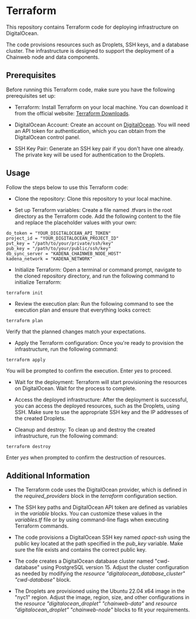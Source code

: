 # Terraform

This repository contains Terraform code for deploying infrastructure on DigitalOcean.

The code provisions resources such as Droplets, SSH keys, and a database cluster. The infrastructure is designed to support the deployment of a Chainweb node and data components.

## Prerequisites

Before running this Terraform code, make sure you have the following prerequisites set up:

- Terraform: Install Terraform on your local machine. You can download it from the official website: [Terraform Downloads](https://developer.hashicorp.com/terraform/downloads).

- DigitalOcean Account: Create an account on [DigitalOcean](https://www.digitalocean.com/). You will need an API token for authentication, which you can obtain from the DigitalOcean control panel.

- SSH Key Pair: Generate an SSH key pair if you don't have one already. The private key will be used for authentication to the Droplets.

## Usage

Follow the steps below to use this Terraform code:

- Clone the repository: Clone this repository to your local machine.

- Set up Terraform variables: Create a file named .tfvars in the root directory as the Terraform code. Add the following content to the file and replace the placeholder values with your own:
```
do_token = "YOUR_DIGITALOCEAN_API_TOKEN"
project_id = "YOUR_DIGITALOCEAN_PROJECT_ID"
pvt_key = "/path/to/your/private/ssh/key"
pub_key = "/path/to/your/public/ssh/key"
db_sync_server = "KADENA_CHAINWEB_NODE_HOST"
kadena_network = "KADENA_NETWORK"
```

- Initialize Terraform: Open a terminal or command prompt, navigate to the cloned repository directory, and run the following command to initialize Terraform:

```
terraform init
```

- Review the execution plan: Run the following command to see the execution plan and ensure that everything looks correct:

```
terraform plan
```
Verify that the planned changes match your expectations.

- Apply the Terraform configuration: Once you're ready to provision the infrastructure, run the following command:

```
terraform apply
```
You will be prompted to confirm the execution. Enter *yes* to proceed.

- Wait for the deployment: Terraform will start provisioning the resources on DigitalOcean. Wait for the process to complete.

- Access the deployed infrastructure: After the deployment is successful, you can access the deployed resources, such as the Droplets, using SSH. Make sure to use the appropriate SSH key and the IP addresses of the created Droplets.

- Cleanup and destroy: To clean up and destroy the created infrastructure, run the following command:

```
terraform destroy
```
Enter *yes* when prompted to confirm the destruction of resources.

## Additional Information

- The Terraform code uses the DigitalOcean provider, which is defined in the *required_providers* block in the *terraform* configuration section.

- The SSH key paths and DigitalOcean API token are defined as variables in the *variable* blocks. You can customize these values in the *variables.tf* file or by using command-line flags when executing Terraform commands.

- The code provisions a DigitalOcean SSH key named *opact-ssh* using the public key located at the path specified in the *pub_key* variable. Make sure the file exists and contains the correct public key.

- The code creates a DigitalOcean database cluster named "cwd-database" using PostgreSQL version 15. Adjust the cluster configuration as needed by modifying the *resource "digitalocean_database_cluster" "cwd-database"* block.

- The Droplets are provisioned using the Ubuntu 22.04 x64 image in the "nyc1" region. Adjust the image, region, size, and other configurations in the *resource "digitalocean_droplet" "chainweb-data"* and *resource "digitalocean_droplet" "chainweb-node"* blocks to fit your requirements.
